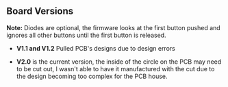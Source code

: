 ## Board Versions

**Note:** Diodes are optional, the firmware looks at the first button pushed and ignores all other buttons
          until the first button is released.

- **V1.1 and V1.2** Pulled PCB's designs due to design errors

- **V2.0** is the current version, the inside of the circle on the PCB may need to be cut out, I wasn't able to have it manufactured with the cut due to the design becoming too complex for the PCB house. 